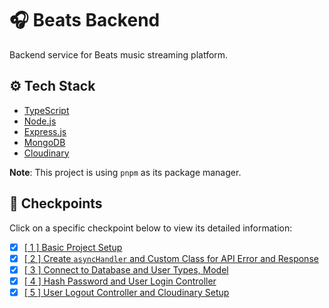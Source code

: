 # 🎧 Beats Backend

Backend service for Beats music streaming platform.

## ⚙️ Tech Stack

- [TypeScript](https://www.typescriptlang.org/)
- [Node.js](https://nodejs.org/en)
- [Express.js](https://expressjs.com/)
- [MongoDB](https://www.mongodb.com/)
- [Cloudinary](https://cloudinary.com/)

**Note**: This project is using `pnpm` as its package manager.

## 🎯 Checkpoints

Click on a specific checkpoint below to view its detailed information:

- [x] [[ 1 ] Basic Project Setup](./checkpoints/README.md/#-1--basic-project-setup)
- [x] [[ 2 ] Create `asyncHandler` and Custom Class for API Error and Response](./checkpoints/README.md/#-2--create-asynchandler-and-custom-class-for-api-error-and-response)
- [x] [[ 3 ] Connect to Database and User Types, Model](./checkpoints/README.md/#-3--connect-to-database-and-create-user-types-model)
- [x] [[ 4 ] Hash Password and User Login Controller](./checkpoints/README.md/#-4--hash-password-and-user-login-controller)
- [x] [[ 5 ] User Logout Controller and Cloudinary Setup](./checkpoints/README.md/#-5--user-logout-controller-and-cloudinary-setup)

